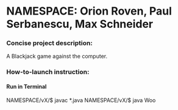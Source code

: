 # NAMESPACE: Orion Roven, Paul Serbanescu, Max Schneider

### Concise project description:

A Blackjack game against the computer.

### How-to-launch instruction:

#### Run in Terminal

NAMESPACE/vX/$ javac *.java
NAMESPACE/vX/$ java Woo
